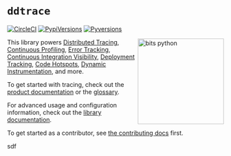 # `ddtrace`

[![CircleCI](https://circleci.com/gh/DataDog/dd-trace-py/tree/main.svg?style=svg)](https://circleci.com/gh/DataDog/dd-trace-py/tree/main)
[![PypiVersions](https://img.shields.io/pypi/v/ddtrace.svg)](https://pypi.org/project/ddtrace/)
[![Pyversions](https://img.shields.io/pypi/pyversions/ddtrace.svg?style=flat)](https://pypi.org/project/ddtrace/)

<img align="right" src="https://user-images.githubusercontent.com/6321485/167082083-53f6e48f-1843-4708-9b98-587c94f7ddb3.png" alt="bits python" width="200px"/>

This library powers [Distributed Tracing](https://docs.datadoghq.com/tracing/),
 [Continuous Profiling](https://docs.datadoghq.com/tracing/profiler/),
 [Error Tracking](https://docs.datadoghq.com/tracing/error_tracking/),
 [Continuous Integration Visibility](https://docs.datadoghq.com/continuous_integration/),
 [Deployment Tracking](https://docs.datadoghq.com/tracing/deployment_tracking/),
 [Code Hotspots](https://docs.datadoghq.com/tracing/profiler/connect_traces_and_profiles/),
 [Dynamic Instrumentation](https://docs.datadoghq.com/dynamic_instrumentation/),
 and more.

To get started with tracing, check out the [product documentation][setup docs] or the [glossary][visualization docs].

For advanced usage and configuration information, check out the [library documentation][api docs].

To get started as a contributor, see [the contributing docs](https://ddtrace.readthedocs.io/en/stable/contributing.html) first.

[setup docs]: https://docs.datadoghq.com/tracing/setup/python/
[api docs]: https://ddtrace.readthedocs.io/
[visualization docs]: https://docs.datadoghq.com/tracing/visualization/
sdf
